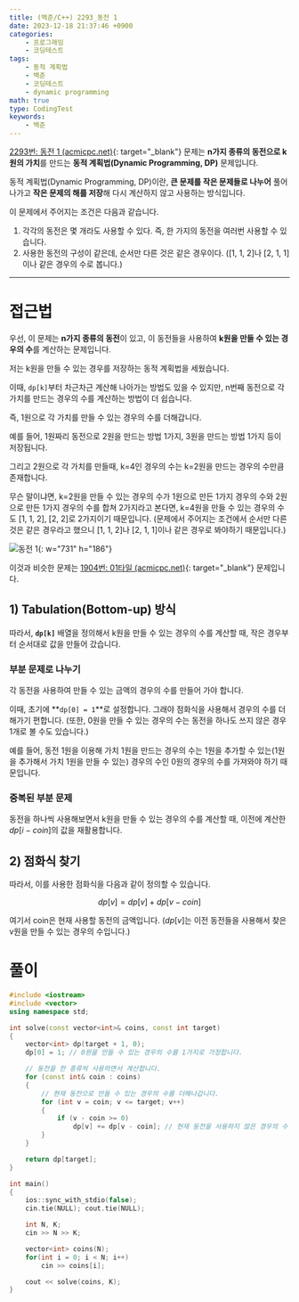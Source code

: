 ```yaml
---
title: (백준/C++) 2293_동전 1
date: 2023-12-18 21:37:46 +0900
categories:
    - 프로그래밍
    - 코딩테스트
tags:
    - 동적 계획법
    - 백준
    - 코딩테스트
    - dynamic programming
math: true
type: CodingTest
keywords:
    - 백준
---
```


[2293번: 동전 1 (acmicpc.net)](https://www.acmicpc.net/problem/2293){: target="_blank"} 문제는 **n가지 종류의 동전으로 k원의 가치**를 만드는 <span class="keyword">**동적 계획법(Dynamic Programming, DP)**</span> 문제입니다.

동적 계획법(Dynamic Programming, DP)이란, <span class="font_highlight">**큰 문제를 작은 문제들로 나누어**</span> 풀어나가고 <span class="font_highlight">**작은 문제의 해를 저장**</span>해 다시 계산하지 않고 사용하는 방식입니다.

이 문제에서 주어지는 조건은 다음과 같습니다.

1. 각각의 동전은 몇 개라도 사용할 수 있다. 즉, 한 가지의 동전을 여러번 사용할 수 있습니다.
2. 사용한 동전의 구성이 같은데, 순서만 다른 것은 같은 경우이다. ([1, 1, 2]나 [2, 1, 1]이나 같은 경우의 수로 봅니다.)

---

# 접근법

우선, 이 문제는 **n가지 종류의 동전**이 있고, 이 동전들을 사용하여 **k원을 만들 수 있는 경우의 수**를 계산하는 문제입니다.

저는 k원을 만들 수 있는 경우를 저장하는 동적 계획법을 세웠습니다.

이때, `dp[k]`부터 차근차근 계산해 나아가는 방법도 있을 수 있지만, n번째 동전으로 각 가치를 만드는 경우의 수를 계산하는 방법이 더 쉽습니다.

즉, 1원으로 각 가치를 만들 수 있는 경우의 수를 더해갑니다.

예를 들어, 1원짜리 동전으로 2원을 만드는 방법 1가지, 3원을 만드는 방법 1가지 등이 저장됩니다.

그리고 2원으로 각 가치를 만들때, k=4인 경우의 수는 k=2원을 만드는 경우의 수만큼 존재합니다.

무슨 말이냐면, k=2원을 만들 수 있는 경우의 수가 1원으로 만든 1가지 경우의 수와 2원으로 만든 1가지 경우의 수를 합쳐 2가지라고 본다면, k=4원을 만들 수 있는 경우의 수도 [1, 1, 2], [2, 2]로 2가지이기 때문입니다. (문제에서 주어지는 조건에서 순서만 다른 것은 같은 경우라고 했으니 [1, 1, 2]나 [2, 1, 1]이나 같은 경우로 봐야하기 때문입니다.)

![동전 1](https://drive.google.com/uc?export=view&id=12D25Boy34dx8vrcAo1K9hs4gwW2CCh3j&usp=drive_fs){: w="731" h="186"}

이것과 비슷한 문제는 [1904번: 01타일 (acmicpc.net)](https://www.acmicpc.net/problem/1904){: target="_blank"} 문제입니다.

## 1) Tabulation(Bottom-up) 방식

따라서, **`dp[k]`** 배열을 정의해서 k원을 만들 수 있는 경우의 수를 계산할 때, 작은 경우부터 순서대로 값을 만들어 갔습니다.

### 부분 문제로 나누기

각 동전을 사용하여 만들 수 있는 금액의 경우의 수를 만들어 가야 합니다.

이때, 초기에 **`dp[0] = 1`**로 설정합니다. 그래야 점화식을 사용해서 경우의 수를 더해가기 편합니다. (또한, 0원을 만들 수 있는 경우의 수는 동전을 하나도 쓰지 않은 경우 1개로 볼 수도 있습니다.)

예를 들어, 동전 1원을 이용해 가치 1원을 만드는 경우의 수는 1원을 추가할 수 있는(1원을 추가해서 가치 1원을 만들 수 있는) 경우의 수인 0원의 경우의 수를 가져와야 하기 때문입니다.

### 중복된 부분 문제

동전을 하나씩 사용해보면서 k원을 만들 수 있는 경우의 수를 계산할 때, 이전에 계산한 $dp[i - coin]$의 값을 재활용합니다.

## 2) 점화식 찾기

따라서, 이를 사용한 점화식을 다음과 같이 정의할 수 있습니다.

$$
dp[v]=dp[v]+dp[v-coin]
$$

여기서 coin은 현재 사용할 동전의 금액입니다. ($dp[v]$는 이전 동전들을 사용해서 찾은 v원을 만들 수 있는 경우의 수입니다.)

# 풀이

```cpp
#include <iostream>
#include <vector>
using namespace std;

int solve(const vector<int>& coins, const int target)
{
	vector<int> dp(target + 1, 0);
	dp[0] = 1; // 0원을 만들 수 있는 경우의 수를 1가지로 가정합니다.

	// 동전을 한 종류씩 사용하면서 계산합니다.
	for (const int& coin : coins)
	{
		// 현재 동전으로 만들 수 있는 경우의 수를 더해나갑니다.
		for (int v = coin; v <= target; v++)
		{
			if (v - coin >= 0)
				dp[v] += dp[v - coin]; // 현재 동전을 사용하지 않은 경우의 수 + 현재 동전을 사용하면 만들어지는 경우의 수
		}
	}

	return dp[target];
}

int main()
{
	ios::sync_with_stdio(false);
	cin.tie(NULL); cout.tie(NULL);

	int N, K;
	cin >> N >> K;

	vector<int> coins(N);
	for(int i = 0; i < N; i++)
		cin >> coins[i];

	cout << solve(coins, K);
}
```